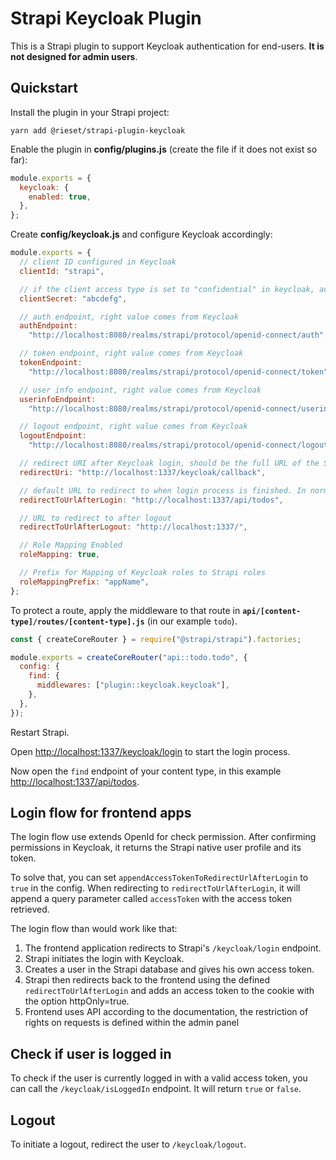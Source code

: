 # Strapi Keycloak Plugin


This is a Strapi plugin to support Keycloak authentication for end-users. **It is not designed for admin users**.

## Quickstart

Install the plugin in your Strapi project:

```shell
yarn add @rieset/strapi-plugin-keycloak
```

Enable the plugin in **config/plugins.js** (create the file if it does not exist so far):

```javascript
module.exports = {
  keycloak: {
    enabled: true,
  },
};
```

Create **config/keycloak.js** and configure Keycloak accordingly:

```javascript
module.exports = {
  // client ID configured in Keycloak
  clientId: "strapi",

  // if the client access type is set to "confidential" in keycloak, add the client secret here. otherwise, don't set this value.
  clientSecret: "abcdefg",

  // auth endpoint, right value comes from Keycloak
  authEndpoint:
    "http://localhost:8080/realms/strapi/protocol/openid-connect/auth",

  // token endpoint, right value comes from Keycloak
  tokenEndpoint:
    "http://localhost:8080/realms/strapi/protocol/openid-connect/token",

  // user info endpoint, right value comes from Keycloak
  userinfoEndpoint:
    "http://localhost:8080/realms/strapi/protocol/openid-connect/userinfo",

  // logout endpoint, right value comes from Keycloak
  logoutEndpoint:
    "http://localhost:8080/realms/strapi/protocol/openid-connect/logout",

  // redirect URI after Keycloak login, should be the full URL of the Strapi instance and always point to the `keycloak/callback` endpoint
  redirectUri: "http://localhost:1337/keycloak/callback",

  // default URL to redirect to when login process is finished. In normal cases, this would redirect you back to the application using Strapi data
  redirectToUrlAfterLogin: "http://localhost:1337/api/todos",

  // URL to redirect to after logout
  redirectToUrlAfterLogout: "http://localhost:1337/",

  // Role Mapping Enabled
  roleMapping: true,

  // Prefix for Mapping of Keycloak roles to Strapi roles
  roleMappingPrefix: "appName",
};
```

To protect a route, apply the middleware to that route in **`api/[content-type]/routes/[content-type].js`** (in our example `todo`).

```javascript
const { createCoreRouter } = require("@strapi/strapi").factories;

module.exports = createCoreRouter("api::todo.todo", {
  config: {
    find: {
      middlewares: ["plugin::keycloak.keycloak"],
    },
  },
});
```

Restart Strapi.

Open [http://localhost:1337/keycloak/login](http://localhost:1337/keycloak/login) to start the login process.

Now open the `find` endpoint of your content type, in this example [http://localhost:1337/api/todos](http://localhost:1337/api/todos).

## Login flow for frontend apps

The login flow use extends OpenId for check permission. After confirming permissions in Keycloak, it returns the Strapi native user profile and its token.

To solve that, you can set `appendAccessTokenToRedirectUrlAfterLogin` to `true` in the config. When redirecting to `redirectToUrlAfterLogin`, it will append a query parameter called `accessToken` with the access token retrieved.

The login flow than would work like that:

1. The frontend application redirects to Strapi's `/keycloak/login` endpoint.
2. Strapi initiates the login with Keycloak.
3. Creates a user in the Strapi database and gives his own access token.
4. Strapi then redirects back to the frontend using the defined `redirectToUrlAfterLogin` and adds an access token to the cookie with the option httpOnly=true.
5. Frontend uses API according to the documentation, the restriction of rights on requests is defined within the admin panel

## Check if user is logged in

To check if the user is currently logged in with a valid access token, you can call the `/keycloak/isLoggedIn` endpoint. It will return `true` or `false`.

## Logout

To initiate a logout, redirect the user to `/keycloak/logout`.
